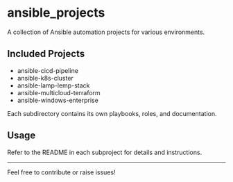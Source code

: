 # ansible_projects

A collection of Ansible automation projects for various environments.

## Included Projects
- ansible-cicd-pipeline
- ansible-k8s-cluster
- ansible-lamp-lemp-stack
- ansible-multicloud-terraform
- ansible-windows-enterprise

Each subdirectory contains its own playbooks, roles, and documentation.

## Usage
Refer to the README in each subproject for details and instructions.

---

Feel free to contribute or raise issues!
